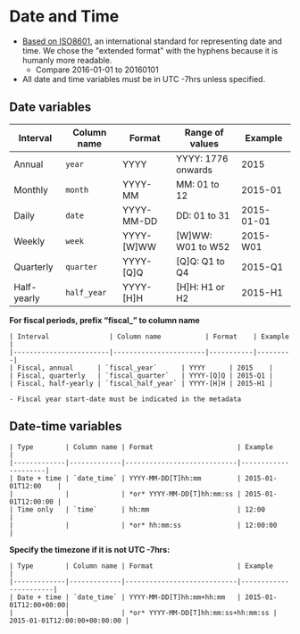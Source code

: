 # Date and Time
- [Based on ISO8601](https://en.wikipedia.org/wiki/ISO_8601), an international standard for representing date and time. We chose the "extended format" with the hyphens because it is humanly more readable.
    - Compare 2016-01-01 to 20160101
- All date and time variables must be in UTC -7hrs unless specified.

## Date variables

| Interval    | Column name | Format     | Range of values    | Example   |
|-------------|-------------|------------|--------------------|-----------|
| Annual      | `year`      | YYYY       | YYYY: 1776 onwards | 2015      |
| Monthly     | `month`     | YYYY-MM    | MM: 01 to 12       | 2015-01   |
| Daily       | `date`      | YYYY-MM-DD | DD: 01 to 31       | 2015-01-01|
| Weekly      | `week`      | YYYY-[W]WW | [W]WW: W01 to W52  | 2015-W01  |
| Quarterly   | `quarter`   | YYYY-[Q]Q  | [Q]Q: Q1 to Q4     | 2015-Q1   |
| Half-yearly | `half_year` | YYYY-[H]H  | [H]H: H1 or H2     | 2015-H1   |
    
**For fiscal periods, prefix “fiscal_” to column name**

    | Interval               | Column name           | Format    | Example |
    |------------------------|-----------------------|-----------|---------|
    | Fiscal, annual      | `fiscal_year`      | YYYY      | 2015    |
    | Fiscal, quarterly   | `fiscal_quarter`   | YYYY-[Q]Q | 2015-Q1 |
    | Fiscal, half-yearly | `fiscal_half_year` | YYYY-[H]H | 2015-H1 |

    - Fiscal year start-date must be indicated in the metadata

## Date-time variables

    | Type        | Column name | Format                     | Example             |
    |-------------|-------------|----------------------------|---------------------|
    | Date + time | `date_time` | YYYY-MM-DD[T]hh:mm         | 2015-01-01T12:00    |
    |             |             | *or* YYYY-MM-DD[T]hh:mm:ss | 2015-01-01T12:00:00 |
    | Time only   | `time`      | hh:mm                      | 12:00               |
    |             |             | *or* hh:mm:ss              | 12:00:00            |

**Specify the timezone if it is not UTC -7hrs:**

    | Type        | Column name | Format                     | Example               |
    |-------------|-------------|----------------------------|-----------------------|
    | Date + time | `date_time` | YYYY-MM-DD[T]hh:mm+hh:mm   | 2015-01-01T12:00+00:00|
    |             |             | *or* YYYY-MM-DD[T]hh:mm:ss+hh:mm:ss | 2015-01-01T12:00:00+00:00:00 |